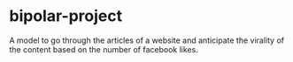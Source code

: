 # bipolar-project
A model to go through the articles of a website and anticipate the virality of the content based on the number of facebook likes.

